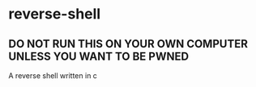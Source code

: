 # reverse-shell
## DO NOT RUN THIS ON YOUR OWN COMPUTER UNLESS YOU WANT TO BE PWNED
A reverse shell written in c
